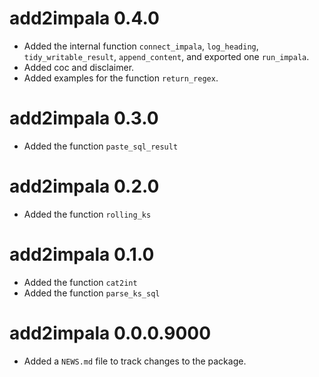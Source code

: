 # add2impala 0.4.0

* Added the internal function `connect_impala`, `log_heading`, `tidy_writable_result`, `append_content`, and exported one `run_impala`.
* Added coc and disclaimer.
* Added examples for the function `return_regex`.

# add2impala 0.3.0

* Added the function `paste_sql_result`

# add2impala 0.2.0

* Added the function `rolling_ks`

# add2impala 0.1.0

* Added the function `cat2int`
* Added the function `parse_ks_sql`

# add2impala 0.0.0.9000

* Added a `NEWS.md` file to track changes to the package.

